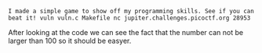 ```
I made a simple game to show off my programming skills. See if you can beat it! vuln vuln.c Makefile nc jupiter.challenges.picoctf.org 28953
```

After looking at the code we can see the fact that the number can not be larger than 100 so it should be easyer.